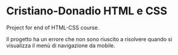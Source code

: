 # Cristiano-Donadio HTML e CSS
 Project for end of HTML-CSS course.

 Il progetto ha un errore che non sono riuscito a risolvere quando si visualizza il menù
 di navigazione da mobile.
